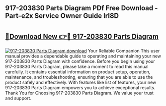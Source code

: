 ## 917-203830 Parts Diagram PDf Free Download - Part-e2x Service Owner Guide lrI8D

# <h2><a href="http://dfpnc9p.blite.top/?on=917-203830+Parts+Diagram">🔗Download New 👉🔴 917-203830 Parts Diagram</a></h2>

[![917-203830 Parts Diagram download](https://i.imgur.com/lujVjoI.png)](http://dfpnc9p.blite.top/?on=917-203830+Parts+Diagram)
Your Reliable Companion This user manual provides a dependable guide to operating and maintaining your new 917-203830 Parts Diagram with confidence. Before you begin using your 917-203830 Parts Diagram, please take a moment to read this manual carefully. It contains essential information on product setup, operation, maintenance, and troubleshooting, ensuring that you are able to use the product safely and effectively. With features like list of features, your new 917-203830 Parts Diagram empowers you to achieve exceptional results. Thank You for Choosing 917-203830 Parts Diagram. We value your trust and support.
